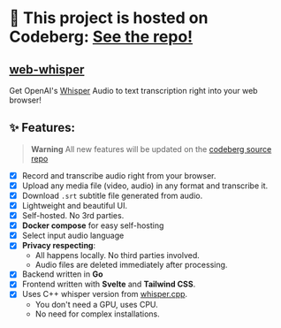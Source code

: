 # 👐 This project is hosted on **Codeberg**: [See the repo!](https://codeberg.org/pluja/web-whisper)

## [web-whisper](https://codeberg.org/pluja/web-whisper)

Get OpenAI's [Whisper](https://github.com/openai/whisper) Audio to text transcription right into your web browser!

## ✨ Features:


> **Warning**
> All new features will be updated on the [codeberg source repo](https://codeberg.org/pluja/web-whisper)

- [x] Record and transcribe audio right from your browser.
- [x] Upload any media file (video, audio) in any format and transcribe it.
- [x] Download `.srt` subtitle file generated from audio.
- [x] Lightweight and beautiful UI.
- [x] Self-hosted. No 3rd parties.
- [x] **Docker compose** for easy self-hosting
- [x] Select input audio language
- [x] **Privacy respecting**: 
    - All happens locally. No third parties involved.
    - Audio files are deleted immediately after processing.
- [x] Backend written in **Go**
- [x] Frontend written with **Svelte** and **Tailwind CSS**.
- [x] Uses C++ whisper version from [whisper.cpp](https://github.com/ggerganov/whisper.cpp).
    - You don't need a GPU, uses CPU.
    - No need for complex installations.
